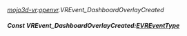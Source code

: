 _[mojo3d-vr](../../modules/mojo3d-vr/mojo3d-vr-module.md):[openvr](openvr:).VREvent\_DashboardOverlayCreated_
##### Const VREvent\_DashboardOverlayCreated:[EVREventType](../../modules/mojo3d-vr/openvr-evreventtype.md)
